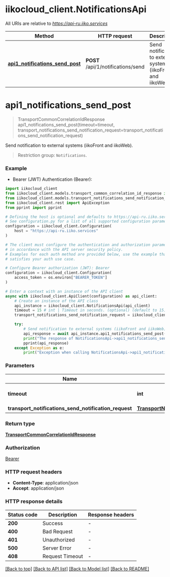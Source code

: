 # iikocloud_client.NotificationsApi

All URIs are relative to *https://api-ru.iiko.services*

Method | HTTP request | Description
------------- | ------------- | -------------
[**api1_notifications_send_post**](NotificationsApi.md#api1_notifications_send_post) | **POST** /api/1/notifications/send | Send notification to external systems (iikoFront and iikoWeb).


# **api1_notifications_send_post**
> TransportCommonCorrelationIdResponse api1_notifications_send_post(timeout=timeout, transport_notifications_send_notification_request=transport_notifications_send_notification_request)

Send notification to external systems (iikoFront and iikoWeb).



 > Restriction group: `Notifications`.

### Example

* Bearer (JWT) Authentication (Bearer):

```python
import iikocloud_client
from iikocloud_client.models.transport_common_correlation_id_response import TransportCommonCorrelationIdResponse
from iikocloud_client.models.transport_notifications_send_notification_request import TransportNotificationsSendNotificationRequest
from iikocloud_client.rest import ApiException
from pprint import pprint

# Defining the host is optional and defaults to https://api-ru.iiko.services
# See configuration.py for a list of all supported configuration parameters.
configuration = iikocloud_client.Configuration(
    host = "https://api-ru.iiko.services"
)

# The client must configure the authentication and authorization parameters
# in accordance with the API server security policy.
# Examples for each auth method are provided below, use the example that
# satisfies your auth use case.

# Configure Bearer authorization (JWT): Bearer
configuration = iikocloud_client.Configuration(
    access_token = os.environ["BEARER_TOKEN"]
)

# Enter a context with an instance of the API client
async with iikocloud_client.ApiClient(configuration) as api_client:
    # Create an instance of the API class
    api_instance = iikocloud_client.NotificationsApi(api_client)
    timeout = 15 # int | Timeout in seconds. (optional) (default to 15)
    transport_notifications_send_notification_request = iikocloud_client.TransportNotificationsSendNotificationRequest() # TransportNotificationsSendNotificationRequest |  (optional)

    try:
        # Send notification to external systems (iikoFront and iikoWeb).
        api_response = await api_instance.api1_notifications_send_post(timeout=timeout, transport_notifications_send_notification_request=transport_notifications_send_notification_request)
        print("The response of NotificationsApi->api1_notifications_send_post:\n")
        pprint(api_response)
    except Exception as e:
        print("Exception when calling NotificationsApi->api1_notifications_send_post: %s\n" % e)
```



### Parameters


Name | Type | Description  | Notes
------------- | ------------- | ------------- | -------------
 **timeout** | **int**| Timeout in seconds. | [optional] [default to 15]
 **transport_notifications_send_notification_request** | [**TransportNotificationsSendNotificationRequest**](TransportNotificationsSendNotificationRequest.md)|  | [optional] 

### Return type

[**TransportCommonCorrelationIdResponse**](TransportCommonCorrelationIdResponse.md)

### Authorization

[Bearer](../README.md#Bearer)

### HTTP request headers

 - **Content-Type**: application/json
 - **Accept**: application/json

### HTTP response details

| Status code | Description | Response headers |
|-------------|-------------|------------------|
**200** | Success |  -  |
**400** | Bad Request |  -  |
**401** | Unauthorized |  -  |
**500** | Server Error |  -  |
**408** | Request Timeout |  -  |

[[Back to top]](#) [[Back to API list]](../README.md#documentation-for-api-endpoints) [[Back to Model list]](../README.md#documentation-for-models) [[Back to README]](../README.md)

